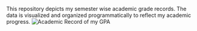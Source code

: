 This repository depicts my semester wise academic grade records. The data is visualized and organized programmatically to reflect my academic progress.
![Academic Record of my GPA](https://github.com/user-attachments/assets/e1eca60c-5083-47a6-840f-f52eb40bb5f7)
